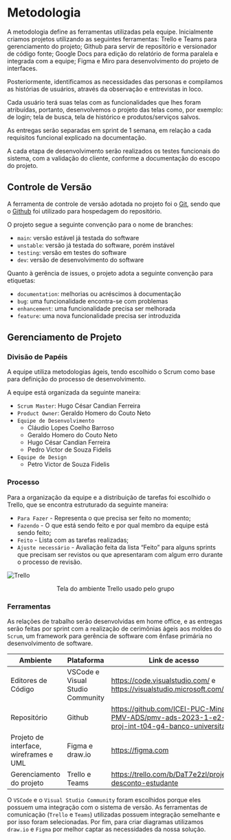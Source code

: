 
# Metodologia

A metodologia define as ferramentas utilizadas pela equipe. Inicialmente criamos projetos utilizando as seguintes ferramentas: Trello e Teams para gerenciamento do projeto; Github para servir de repositório e versionador de código fonte; Google Docs para edição do relatório de forma paralela e integrada com a equipe; Figma e Miro para desenvolvimento do projeto de interfaces.

Posteriormente, identificamos as necessidades das personas e compilamos as histórias de usuários, através da observação e entrevistas in loco.

Cada usuário terá suas telas com as funcionalidades que lhes foram atribuídas, portanto, desenvolvemos o projeto das telas como, por exemplo: de login; tela de busca, tela de histórico e produtos/serviços salvos.

As entregas serão separadas em sprint de 1 semana, em relação a cada requisitos funcional explicado na documentação.

A cada etapa de desenvolvimento serão realizados os testes funcionais do sistema, com a validação do cliente, conforme a documentação do escopo do projeto.

## Controle de Versão

A ferramenta de controle de versão adotada no projeto foi o
[Git](https://git-scm.com/), sendo que o [Github](https://github.com)
foi utilizado para hospedagem do repositório.

O projeto segue a seguinte convenção para o nome de branches:

- `main`: versão estável já testada do software
- `unstable`: versão já testada do software, porém instável
- `testing`: versão em testes do software
- `dev`: versão de desenvolvimento do software

Quanto à gerência de issues, o projeto adota a seguinte convenção para
etiquetas:

- `documentation`: melhorias ou acréscimos à documentação
- `bug`: uma funcionalidade encontra-se com problemas
- `enhancement`: uma funcionalidade precisa ser melhorada
- `feature`: uma nova funcionalidade precisa ser introduzida


## Gerenciamento de Projeto

### Divisão de Papéis

A equipe utiliza metodologias ágeis, tendo escolhido o Scrum como base para definição do processo de desenvolvimento. 

A equipe está organizada da seguinte maneira: 

- `Scrum Master`: Hugo César Candian Ferreira
- `Product Owner`: Geraldo Homero do Couto Neto
- `Equipe de Desenvolvimento`
    - Cláudio Lopes Coelho Barroso
    - Geraldo Homero do Couto Neto
    - Hugo César Candian Ferreira
    - Pedro Victor de Souza Fidelis
- `Equipe de Design`
    - Petro Victor de Souza Fidelis

### Processo

Para a organização da equipe e a distribuição de tarefas foi escolhido o Trello, que se encontra estruturado da seguinte maneira:

- `Para Fazer` - Representa o que precisa ser feito no momento;
- `Fazendo`  - O que está sendo feito e por qual membro da equipe está sendo feito;
- `Feito` - Lista com as tarefas realizadas;
- `Ajuste necessário` - Avaliação feita da lista “Feito” para alguns sprints que precisam ser revistos ou que apresentaram com algum erro durante o processo de revisão.

![Trello](./img/trello-grupo.png)
<p align="center"> Tela do ambiente Trello usado pelo grupo</p>

### Ferramentas

As relações de trabalho serão desenvolvidas em home office, e as entregas serão feitas por sprint com a realização de cerimônias ágeis aos moldes do `Scrum`, um framework para gerência de software com ênfase primária no desenvolvimento de software. 

|Ambiente|Plataforma|Link de acesso|
|--------|----------|--------------|
|Editores de Código| VSCode e Visual Studio Community| https://code.visualstudio.com/ e https://visualstudio.microsoft.com/|
|Repositório|Github|https://github.com/ICEI-PUC-Minas-PMV-ADS/pmv-ads-2023-1-e2-proj-int-t04-g4-banco-universitario|
|Projeto de interface, wireframes e UML|Figma e draw.io|https://figma.com|
|Gerenciamento do projeto|Trello e Teams| https://trello.com/b/DaT7e2zl/projeto-desconto-estudante |

O `VSCode` e o `Visual Studio Community` foram escolhidos porque eles possuem uma integração com o sistema de versão. As ferramentas de comunicação (`Trello` e `Teams`) utilizadas possuem integração semelhante e por isso foram selecionadas. Por fim, para criar diagramas utilizamos `draw.io` e `Figma` por melhor captar as necessidades da nossa solução.
